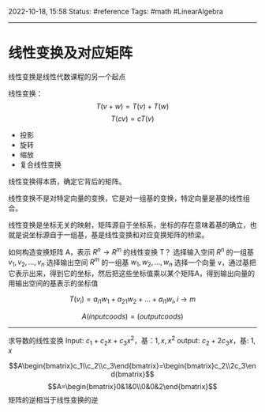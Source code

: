 2022-10-18, 15:58
Status: #reference
Tags: #math #LinearAlgebra

---

# 线性变换及对应矩阵

线性变换是线性代数课程的另一个起点

线性变换：
$$T(v+w)=T(v)+T(w)$$
$$T(cv)=cT(v)$$

- 投影
- 旋转
- 缩放
- 复合线性变换

线性变换得本质，确定它背后的矩阵。

线性变换不是对特定向量的变换，它是对一组基的变换，特定向量是基的线性组合。

线性变换是坐标无关的映射，矩阵源自于坐标系，坐标的存在意味着基的确立，也就是说坐标源自于一组基，基是线性变换和对应变换矩阵的桥梁。

如何构造变换矩阵 A，表示 $R^n \rightarrow R^m$ 的线性变换 T？
选择输入空间 $R^n$ 的一组基 $v_1,v_2,\dots,v_n$
选择输出空间 $R^m$ 的一组基 $w_1, w_2, \dots, w_n$
选择一个向量 v，通过基把它表示出来，得到它的坐标，然后把这些坐标值乘以某个矩阵A，得到输出向量的用输出空间的基表示的坐标值

$$T(v_i)=a_{i1}w_1+a_{21}w_2+\dots+a_{i1}w_i, i \rightarrow m$$

$$A(input coods)=(output coods)$$

---
求导数的线性变换
Input: $c_1+c_2x+c_3x^2$，基：$1,x,x^2$
output: $c_2+2c_3x$，基: $1,x$

$$A\begin{bmatrix}c_1\\c_2\\c_3\end{bmatrix}=\begin{bmatrix}c_2\\2c_3\end{bmatrix}$$
$$A=\begin{bmatrix}0&1&0\\0&0&2\end{bmatrix}$$
矩阵的逆相当于线性变换的逆